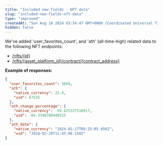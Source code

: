 ```yaml
---
title: "Included new fields - NFT data"
slug: "included-new-fields-nft-data"
type: "improved"
createdAt: "Sun Aug 18 2024 03:54:47 GMT+0000 (Coordinated Universal Time)"
hidden: false
---
```

We've added  'user_favorites_count', and 'ath' (all-time-high) related data to the following NFT endpoints:

- [/nfts/{id}](/reference/nfts-id)
- [/nfts/{asset_platform_id}/contract/{contract_address}](/reference/nfts-contract-address)

**Example of responses:**

```json
{
  "user_favorites_count": 3660,
  "ath": {
    "native_currency": 22.9,
    "usd": 67535
  },
  "ath_change_percentage": {
    "native_currency": -59.825327510917,
    "usd": -64.3396788440525
  },
  "ath_date": {
    "native_currency": "2024-02-17T09:25:05.056Z",
    "usd": "2024-02-29T11:45:08.150Z"
}
```